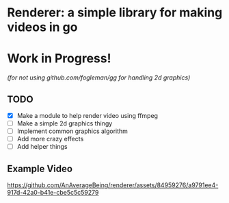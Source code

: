 # Renderer: a simple library for making videos in go

# Work in Progress!

*(for not using github.com/fogleman/gg for handling 2d graphics)*

## TODO
- [x] Make a module to help render video using ffmpeg
- [ ] Make a simple 2d graphics thingy
- [ ] Implement common graphics algorithm
- [ ] Add more crazy effects
- [ ] Add helper things

## Example Video

https://github.com/AnAverageBeing/renderer/assets/84959276/a9791ee4-917d-42a0-b41e-cbe5c5c59279


